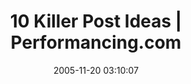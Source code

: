 ---
date: 2005-11-20 03:10:07
link:
  source: delicious
  source_url: https://del.icio.us/roytang
  text: 10 Killer Post Ideas | Performancing.com
  url: http://performancing.com/node/169
slug: 10-killer-post-ideas-performancing-com
source: delicious
tags:
- blogs
- articles
title: 10 Killer Post Ideas | Performancing.com
---